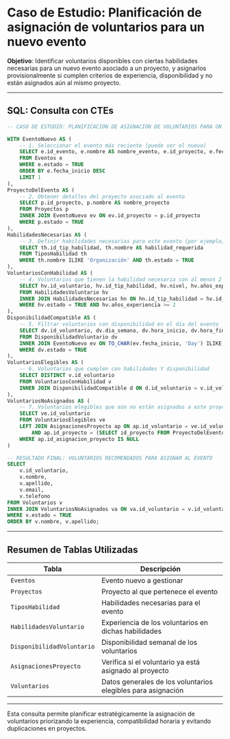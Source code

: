 # Caso de Estudio: Planificación de asignación de voluntarios para un nuevo evento

**Objetivo**: Identificar voluntarios disponibles con ciertas habilidades necesarias para un nuevo evento asociado a un proyecto, y asignarlos provisionalmente si cumplen criterios de experiencia, disponibilidad y no están asignados aún al mismo proyecto.

---

## SQL: Consulta con CTEs

```sql
-- CASO DE ESTUDIO: PLANIFICACIÓN DE ASIGNACIÓN DE VOLUNTARIOS PARA UN NUEVO EVENTO

WITH EventoNuevo AS (
    -- 1. Seleccionar el evento más reciente (puede ser el nuevo)
    SELECT e.id_evento, e.nombre AS nombre_evento, e.id_proyecto, e.fecha_inicio, e.fecha_fin
    FROM Eventos e
    WHERE e.estado = TRUE
    ORDER BY e.fecha_inicio DESC
    LIMIT 1
),
ProyectoDelEvento AS (
    -- 2. Obtener detalles del proyecto asociado al evento
    SELECT p.id_proyecto, p.nombre AS nombre_proyecto
    FROM Proyectos p
    INNER JOIN EventoNuevo ev ON ev.id_proyecto = p.id_proyecto
    WHERE p.estado = TRUE
),
HabilidadesNecesarias AS (
    -- 3. Definir habilidades necesarias para este evento (por ejemplo, 'Organización')
    SELECT th.id_tip_habilidad, th.nombre AS habilidad_requerida
    FROM TiposHabilidad th
    WHERE th.nombre ILIKE 'Organización' AND th.estado = TRUE
),
VoluntariosConHabilidad AS (
    -- 4. Voluntarios que tienen la habilidad necesaria con al menos 2 años de experiencia
    SELECT hv.id_voluntario, hv.id_tip_habilidad, hv.nivel, hv.años_experiencia
    FROM HabilidadesVoluntario hv
    INNER JOIN HabilidadesNecesarias hn ON hn.id_tip_habilidad = hv.id_tip_habilidad
    WHERE hv.estado = TRUE AND hv.años_experiencia >= 2
),
DisponibilidadCompatible AS (
    -- 5. Filtrar voluntarios con disponibilidad en el día del evento
    SELECT dv.id_voluntario, dv.dia_semana, dv.hora_inicio, dv.hora_fin
    FROM DisponibilidadVoluntario dv
    INNER JOIN EventoNuevo ev ON TO_CHAR(ev.fecha_inicio, 'Day') ILIKE dv.dia_semana || '%'
    WHERE dv.estado = TRUE
),
VoluntariosElegibles AS (
    -- 6. Voluntarios que cumplen con habilidades Y disponibilidad
    SELECT DISTINCT v.id_voluntario
    FROM VoluntariosConHabilidad v
    INNER JOIN DisponibilidadCompatible d ON d.id_voluntario = v.id_voluntario
),
VoluntariosNoAsignados AS (
    -- 7. Voluntarios elegibles que aún no están asignados a este proyecto
    SELECT ve.id_voluntario
    FROM VoluntariosElegibles ve
    LEFT JOIN AsignacionesProyecto ap ON ap.id_voluntario = ve.id_voluntario 
        AND ap.id_proyecto = (SELECT id_proyecto FROM ProyectoDelEvento)
    WHERE ap.id_asignacion_proyecto IS NULL
)

-- RESULTADO FINAL: VOLUNTARIOS RECOMENDADOS PARA ASIGNAR AL EVENTO
SELECT 
    v.id_voluntario,
    v.nombre,
    v.apellido,
    v.email,
    v.telefono
FROM Voluntarios v
INNER JOIN VoluntariosNoAsignados va ON va.id_voluntario = v.id_voluntario
WHERE v.estado = TRUE
ORDER BY v.nombre, v.apellido;
```

---

## Resumen de Tablas Utilizadas

| Tabla                      | Descripción                                                  |
| -------------------------- | ------------------------------------------------------------ |
| `Eventos`                  | Evento nuevo a gestionar                                     |
| `Proyectos`                | Proyecto al que pertenece el evento                          |
| `TiposHabilidad`           | Habilidades necesarias para el evento                        |
| `HabilidadesVoluntario`    | Experiencia de los voluntarios en dichas habilidades         |
| `DisponibilidadVoluntario` | Disponibilidad semanal de los voluntarios                    |
| `AsignacionesProyecto`     | Verifica si el voluntario ya está asignado al proyecto       |
| `Voluntarios`              | Datos generales de los voluntarios elegibles para asignación |

---

Esta consulta permite planificar estratégicamente la asignación de voluntarios priorizando la experiencia, compatibilidad horaria y evitando duplicaciones en proyectos.
